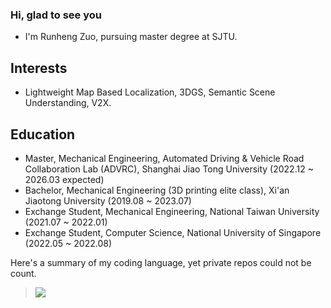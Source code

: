 ### Hi, glad to see you 

- I'm Runheng Zuo, pursuing master degree at SJTU. 

##  Interests 
- Lightweight Map Based Localization, 3DGS, Semantic Scene Understanding, V2X.

##  Education
- Master, Mechanical Engineering, Automated Driving & Vehicle Road Collaboration Lab (ADVRC), Shanghai Jiao Tong University (2022.12 ~ 2026.03 expected)
- Bachelor, Mechanical Engineering (3D printing elite class), Xi'an Jiaotong University (2019.08 ~ 2023.07)
- Exchange Student, Mechanical Engineering, National Taiwan University (2021.07 ~ 2022.01)
- Exchange Student, Computer Science, National University of Singapore (2022.05 ~ 2022.08)

Here's a summary of my coding language, yet private repos could not be count.

> <a href="https://github.com/runjtu"><img align='center' src="https://readme-stats.clckblog.space/api/top-langs/?username=runjtu&theme=vue&layout=compact"></a>
